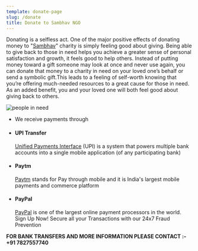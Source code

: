 ```yaml
---
template: donate-page
slug: /donate
title: Donate to Sambhav NGO
---
```

<!--StartFragment-->

Donating is a selfless act. One of the major positive effects of donating money to "[Sambhav](https://sambhavngo.github.io/sambhav-ngo/index.html)" charity is simply feeling good about giving. Being able to give back to those in need helps you achieve a greater sense of personal satisfaction and growth, it feels good to help others. Instead of putting money toward a gift someone may look at once and never use again, you can donate that money to a charity in need on your loved one’s behalf or send a symbolic gift.This leads to a feeling of self-worth knowing that you’re offering much-needed resources to a great cause for those in need. As an added benefit, you and your loved one will both feel good about giving back to others.

<!--EndFragment-->

![people in need](/assets/charity_donations.jpg "Charity")

* We receive payments through 
* <!--StartFragment-->

  #### UPI Transfer

  [Unified Payments Interface](http://www.npci.org.in/) (UPI) is a system that powers multiple bank accounts into a single mobile application (of any participating bank)

  <!--EndFragment-->
* <!--StartFragment-->

  #### Paytm 

  [Paytm](http://paytm.com/) stands for Pay through mobile and it is India's largest mobile payments and commerce platform

  <!--EndFragment-->
* <!--StartFragment-->

  #### PayPal 

  [PayPal](http://www.paypal.com/) is one of the largest online payment processors in the world. Sign Up Now! Secure all your Transactions with our 24x7 Fraud Prevention

  <!--EndFragment-->

 <!--StartFragment-->

**FOR BANK TRANSFERS AND MORE INFORMATION PLEASE CONTACT :- +91 7827557740[](tel:+917827557740)**

<!--EndFragment-->